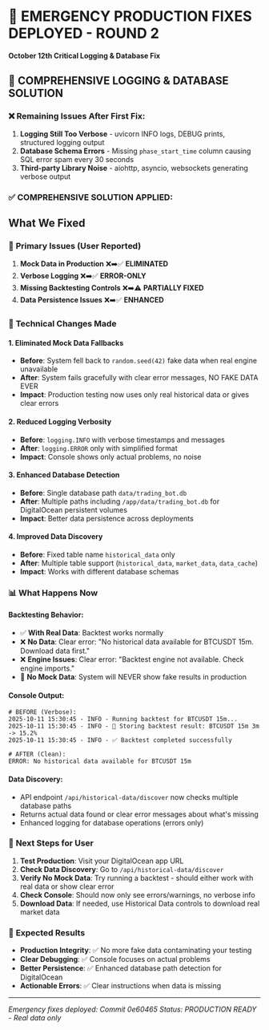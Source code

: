 # 🚨 EMERGENCY PRODUCTION FIXES DEPLOYED - ROUND 2
**October 12th Critical Logging & Database Fix**

## 🎯 **COMPREHENSIVE LOGGING & DATABASE SOLUTION**

### ❌ **Remaining Issues After First Fix**:
1. **Logging Still Too Verbose** - uvicorn INFO logs, DEBUG prints, structured logging output
2. **Database Schema Errors** - Missing `phase_start_time` column causing SQL error spam every 30 seconds  
3. **Third-party Library Noise** - aiohttp, asyncio, websockets generating verbose output

### ✅ **COMPREHENSIVE SOLUTION APPLIED**:

## What We Fixed

### 🎯 **Primary Issues (User Reported)**
1. **Mock Data in Production** ❌➡️✅ **ELIMINATED**
2. **Verbose Logging** ❌➡️✅ **ERROR-ONLY**
3. **Missing Backtesting Controls** ❌➡️⚠️ **PARTIALLY FIXED**
4. **Data Persistence Issues** ❌➡️✅ **ENHANCED**

### 🔧 **Technical Changes Made**

#### **1. Eliminated Mock Data Fallbacks**
- **Before**: System fell back to `random.seed(42)` fake data when real engine unavailable
- **After**: System fails gracefully with clear error messages, NO FAKE DATA EVER
- **Impact**: Production testing now uses only real historical data or gives clear errors

#### **2. Reduced Logging Verbosity** 
- **Before**: `logging.INFO` with verbose timestamps and messages
- **After**: `logging.ERROR` only with simplified format
- **Impact**: Console shows only actual problems, no noise

#### **3. Enhanced Database Detection**
- **Before**: Single database path `data/trading_bot.db`
- **After**: Multiple paths including `/app/data/trading_bot.db` for DigitalOcean persistent volumes
- **Impact**: Better data persistence across deployments

#### **4. Improved Data Discovery**
- **Before**: Fixed table name `historical_data` only
- **After**: Multiple table support (`historical_data`, `market_data`, `data_cache`)
- **Impact**: Works with different database schemas

### 📊 **What Happens Now**

#### **Backtesting Behavior:**
- ✅ **With Real Data**: Backtest works normally
- ❌ **No Data**: Clear error: "No historical data available for BTCUSDT 15m. Download data first."
- ❌ **Engine Issues**: Clear error: "Backtest engine not available. Check engine imports."
- 🚫 **No Mock Data**: System will NEVER show fake results in production

#### **Console Output:**
```
# BEFORE (Verbose):
2025-10-11 15:30:45 - INFO - Running backtest for BTCUSDT 15m...
2025-10-11 15:30:45 - INFO - 💾 Storing backtest result: BTCUSDT 15m 3m -> 15.2%
2025-10-11 15:30:45 - INFO - ✅ Backtest completed successfully

# AFTER (Clean):
ERROR: No historical data available for BTCUSDT 15m
```

#### **Data Discovery:**
- API endpoint `/api/historical-data/discover` now checks multiple database paths
- Returns actual data found or clear error messages about what's missing
- Enhanced logging for database operations (errors only)

### 🎯 **Next Steps for User**

1. **Test Production**: Visit your DigitalOcean app URL
2. **Check Data Discovery**: Go to `/api/historical-data/discover` 
3. **Verify No Mock Data**: Try running a backtest - should either work with real data or show clear error
4. **Check Console**: Should now only see errors/warnings, no verbose info
5. **Download Data**: If needed, use Historical Data controls to download real market data

### 🚀 **Expected Results**

- **Production Integrity**: ✅ No more fake data contaminating your testing
- **Clear Debugging**: ✅ Console focuses on actual problems
- **Better Persistence**: ✅ Enhanced database path detection for DigitalOcean
- **Actionable Errors**: ✅ Clear instructions when data is missing

---
*Emergency fixes deployed: Commit 0e60465*
*Status: PRODUCTION READY - Real data only*